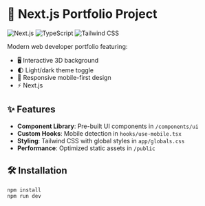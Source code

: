 # 🚀 Next.js Portfolio Project

![Next.js](https://img.shields.io/badge/Next.js-13.3-blue?logo=next.js&style=flat)
![TypeScript](https://img.shields.io/badge/TypeScript-5.0-blue?logo=typescript)
![Tailwind CSS](https://img.shields.io/badge/Tailwind_CSS-3.3-blue?logo=tailwind-css)

Modern web developer portfolio featuring:
- 🖥️ Interactive 3D background
- 🌓 Light/dark theme toggle
- 📱 Responsive mobile-first design
- ⚡ Next.js

## ✨ Features

- **Component Library**: Pre-built UI components in `/components/ui`
- **Custom Hooks**: Mobile detection in `hooks/use-mobile.tsx`
- **Styling**: Tailwind CSS with global styles in `app/globals.css`
- **Performance**: Optimized static assets in `/public`

## 🛠️ Installation

```bash
npm install
npm run dev